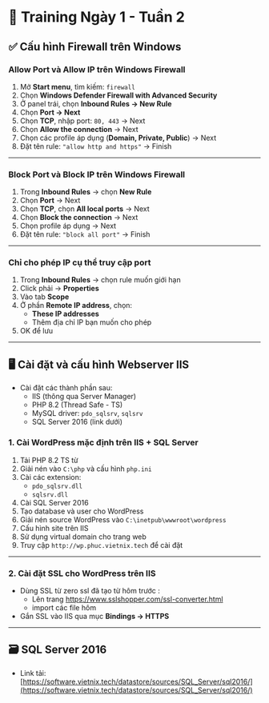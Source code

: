 # 📘 Training Ngày 1 - Tuần 2

## ✅ Cấu hình Firewall trên Windows

### Allow Port và Allow IP trên Windows Firewall

1. Mở **Start menu**, tìm kiếm: `firewall`
2. Chọn **Windows Defender Firewall with Advanced Security**
3. Ở panel trái, chọn **Inbound Rules → New Rule**
4. Chọn **Port → Next**
5. Chọn **TCP**, nhập port: `80, 443` → Next
6. Chọn **Allow the connection** → Next
7. Chọn các profile áp dụng (**Domain, Private, Public**) → Next
8. Đặt tên rule: `"allow http and https"` → Finish

---

### Block Port và Block IP trên Windows Firewall

1. Trong **Inbound Rules** → chọn **New Rule**
2. Chọn **Port** → Next
3. Chọn **TCP**, chọn **All local ports** → Next
4. Chọn **Block the connection** → Next
5. Chọn profile áp dụng → Next
6. Đặt tên rule: `"block all port"` → Finish

---

### Chỉ cho phép IP cụ thể truy cập port

1. Trong **Inbound Rules** → chọn rule muốn giới hạn
2. Click phải → **Properties**
3. Vào tab **Scope**
4. Ở phần **Remote IP address**, chọn:
   - **These IP addresses**
   - Thêm địa chỉ IP bạn muốn cho phép
5. OK để lưu

---

## 🖥️ Cài đặt và cấu hình Webserver IIS

- Cài đặt các thành phần sau:
  - IIS (thông qua Server Manager)
  - PHP 8.2 (Thread Safe - TS)
  - MySQL driver: `pdo_sqlsrv`, `sqlsrv`
  - SQL Server 2016 (link dưới)

### 1. Cài WordPress mặc định trên IIS + SQL Server

1. Tải PHP 8.2 TS từ
2. Giải nén vào `C:\php` và cấu hình `php.ini`
3. Cài các extension:
   - `pdo_sqlsrv.dll`
   - `sqlsrv.dll`
4. Cài SQL Server 2016
5. Tạo database và user cho WordPress
6. Giải nén source WordPress vào `C:\inetpub\wwwroot\wordpress`
7. Cấu hình site trên IIS
8. Sử dụng virtual domain cho trang web
9. Truy cập `http://wp.phuc.vietnix.tech` để cài đặt

---

### 2. Cài đặt SSL cho WordPress trên IIS

- Dùng SSL từ zero ssl đã tạo từ hôm trước :
  - Lên trang https://www.sslshopper.com/ssl-converter.html
  - import các file hôm 
- Gắn SSL vào IIS qua mục **Bindings → HTTPS**

---

## 🗃️ SQL Server 2016

- Link tải: [https://software.vietnix.tech/datastore/sources/SQL_Server/sql2016/](https://software.vietnix.tech/datastore/sources/SQL_Server/sql2016/)
